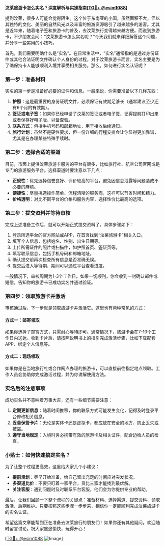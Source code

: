 **汶莱旅游卡怎么实名？深度解析与实操指南[[TG💪+ @esim1088](https://t.me/s/esim1088)]**

提到汶莱，很多人可能会觉得陌生。这个位于东南亚的小国，虽然面积不大，但以其独特的文化、美丽的自然风光以及丰富的旅游资源吸引了越来越多的游客。尤其是近年来，随着电子签和旅游卡的普及，去汶莱旅行变得越来越方便。而说到旅游卡，不少朋友会问：“汶莱旅游卡怎么实名呢？”今天我们就来详细解答这个问题，并分享一些实用的小技巧。

首先，我们需要明确什么是“实名”。在日常生活中，“实名”通常指的是通过身份证件或其他合法证明文件确认个人身份的过程。对于汶莱旅游卡而言，实名主要是为了确保持卡人能够顺利入境并享受相关服务。那么，如何进行实名认证呢？

### 第一步：准备材料

实名的第一步是准备好必要的证件和信息。一般来说，你需要准备以下几样东西：

1. **护照**：这是最重要的身份证明文件，必须保证有效期足够长（通常建议至少还有6个月的有效期）。
2. **签证或电子签**：如果你已经申请了汶莱的签证或者电子签，记得提前打印出来或者保存好电子版，以备查验。
3. **联系方式**：包括手机号码和邮箱地址，用于接收后续通知。
4. **旅行计划**：虽然不是硬性要求，但一份详细的行程安排会让你显得更加靠谱，尤其是在办理某些特殊手续时。

### 第二步：选择合适的渠道

目前，市面上提供汶莱旅游卡服务的平台有很多，比如旅行社、航空公司官网或是专门的旅游服务平台。选择渠道时要注意以下几点：

- **正规性**：优先选择信誉良好、评价较高的平台，避免因信息泄露等问题造成不必要的麻烦。
- **便捷性**：尽量挑选操作简单、流程清晰的服务商，这样可以节省时间和精力。
- **价格透明**：对比不同平台的价格和服务内容，选择性价比最高的选项。

### 第三步：提交资料并等待审核

完成上述准备工作后，就可以开始正式提交资料了。具体步骤如下：

1. 登录所选平台的官方网站或APP，在首页找到“汶莱旅游卡”相关入口。
2. 填写个人信息，包括姓名、性别、出生日期等。
3. 上传所需证件的照片或扫描件，如护照首页、签证页等。
4. 填写联系信息，包括手机号码和邮箱地址。
5. 确认提交前再次检查所有信息是否准确无误。
6. 提交后进入等待期，期间可以通过平台查看进度。

一般情况下，审核周期为1-3个工作日。如果一切顺利，你会收到一封确认邮件或短信，告知你的旅游卡已成功实名并通过验证。

### 第四步：领取旅游卡并激活

审核通过后，下一步就是领取旅游卡并激活它。这里也有两种常见的方式：

#### 方式一：邮寄领取
如果你选择了邮寄方式，只需耐心等待即可。通常情况下，旅游卡会在7-10个工作日内送达。收到卡片后，请按照说明书上的指引完成激活步骤，比如下载配套APP、绑定个人信息等。

#### 方式二：现场领取
如果你是在当地旅行社或合作网点办理的旅游卡，可以直接前往指定地点领取。工作人员会协助你完成激活过程，并为你讲解使用方法。

### 实名后的注意事项

成功实名并不意味着万事大吉，还有一些细节需要注意：

1. **定期更新信息**：随着时间推移，你的联系方式可能发生变化，记得及时登录平台修改相关信息。
2. **妥善保管卡片**：无论是实体卡还是虚拟卡，都应放在安全的地方，防止丢失或被盗。
3. **遵守当地规定**：入境时务必携带有效的旅游卡及相关证件，配合边检人员的检查。

### 小贴士：如何快速搞定实名？

为了让整个过程更高效，这里给大家几个小建议：

- **提前规划**：尽早开始准备，给自己留出充足的时间应对突发状况。
- **多渠道比价**：不要只盯着一家平台，货比三家才能找到最优解。
- **关注客服**：遇到问题时及时联系平台客服，他们会为你提供专业的帮助。

最后，让我们回顾一下整个流程的关键点：准备材料、选择渠道、提交资料、领取激活、后期维护。只要按照这些步骤一步步来，相信你一定能顺利完成汶莱旅游卡的实名认证。

希望这篇文章能帮到正在准备去汶莱旅行的朋友们！如果你还有其他疑问，欢迎随时留言讨论。祝大家旅途愉快，玩得开心！

[[TG💪+ @esim1088](https://t.me/s/esim1088) ![Image](https://i.postimg.cc/4NQfJmqS/Snipaste-2025-05-13-00-14-12.png)]